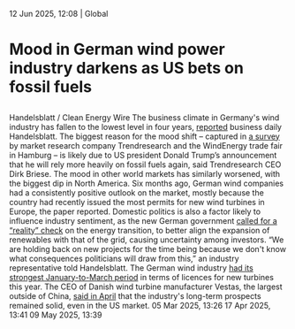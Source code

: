 12 Jun 2025, 12:08
| 
Global
# Mood in German wind power industry darkens as US bets on fossil fuels
## 
Handelsblatt / Clean Energy Wire
The business climate in Germany's wind industry has fallen to the lowest level in four years, [reported](https://www.handelsblatt.com/unternehmen/energie/windkraft-stimmung-in-der-branche-auf-einem-neuen-tief/100133457.html) business daily Handelsblatt. The biggest reason for the mood shift – captured in [a survey](https://www.windenergyhamburg.de/news-presse/reports-market-updates/windenergy-trendindex) by market research company Trendresearch and the WindEnergy trade fair in Hamburg – is likely due to US president Donald Trump’s announcement that he will rely more heavily on fossil fuels again, said Trendresearch CEO Dirk Briese. The mood in other world markets has similarly worsened, with the biggest dip in North America.
Six months ago, German wind companies had a consistently positive outlook on the market, mostly because the country had recently issued the most permits for new wind turbines in Europe, the paper reported.
Domestic politics is also a factor likely to influence industry sentiment, as the new German government [called for a “reality” check](https://www.cleanenergywire.org/news/germanys-new-energy-minister-calls-reality-check-costs-and-risks-renewables) on the energy transition, to better align the expansion of renewables with that of the grid, causing uncertainty among investors. “We are holding back on new projects for the time being because we don't know what consequences politicians will draw from this,” an industry representative told Handelsblatt.
The German wind industry [had its strongest January-to-March period](https://www.cleanenergywire.org/news/onshore-wind-power-continues-dynamic-growth-germany-early-2025) in terms of licences for new turbines this year. The CEO of Danish wind turbine manufacturer Vestas, the largest outside of China, [said in April](https://www.cleanenergywire.org/news/vestas-ceo-says-trumps-tariffs-push-global-power-prices-urges-calm-us-markets-long-term-prospects) that the industry's long-term prospects remained solid, even in the US market.
05 Mar 2025, 13:26
17 Apr 2025, 13:41
09 May 2025, 13:39